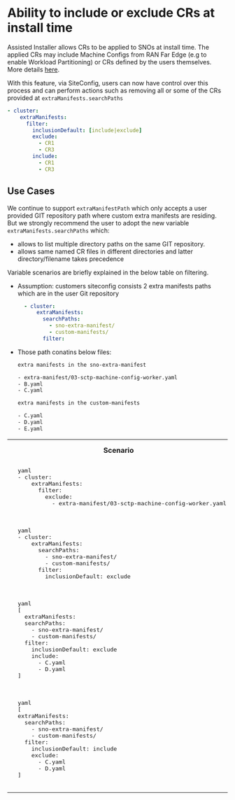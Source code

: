 # Ability to include or exclude CRs at install time

Assisted Installer allows CRs to be applied to SNOs at install time. The applied CRs may include Machine Configs from RAN Far Edge (e.g to enable Workload Partitioning) or CRs defined by the users themselves. More details [here](https://github.com/openshift/assisted-service/blob/c183b5182bfed15e42745e9f7fd3bd4f21184bde/docs/hive-integration/README.md#creating-additional-manifests).

With this feature, via SiteConfig, users can now have control over this process and can perform actions such as removing all or some of the CRs provided at `extraManifests.searchPaths`

```yaml
- cluster:
    extraManifests:
      filter:
        inclusionDefault: [include|exclude]
        exclude:
          - CR1
          - CR3
        include:
          - CR1
          - CR3
```

## Use Cases

We continue to support `extraManifestPath` which only accepts a user provided GIT repository path where custom extra manifests are residing. But we strongly recommend the user to adopt the new variable `extraManifests.searchPaths` which:

* allows to list multiple directory paths on the same GIT repository.  
* allows same named CR files in different directories and latter directory/filename takes precedence

Variable scenarios are briefly explained in the below table on filtering.

* Assumption: customers siteconfig consists 2 extra manifests paths which are in the user Git repository

  ```yaml
    - cluster:
        extraManifests:
          searchPaths:
            - sno-extra-manifest/
            - custom-manifests/
          filter:   
    ```

* Those path conatins below files:

  ```bash
  extra manifests in the sno-extra-manifest

  - extra-manifest/03-sctp-machine-config-worker.yaml
  - B.yaml
  - C.yaml 
  ```

  ```bash
  extra manifests in the custom-manifests

  - C.yaml
  - D.yaml
  - E.yaml 
  ```

<table>
<tr>
  <th>
  Scenario
  </th>
  <th>
  Output CR list
  </th>
</tr>

<tr>
  <td>
  <pre>
  yaml
  - cluster:
      extraManifests:
        filter:
          exclude:
            - extra-manifest/03-sctp-machine-config-worker.yaml
  </pre>
  </td>

  <td>
  remove sctp (worker only) and keep everything else
  </td>
</tr>

<tr>
  <td>
  <pre>
  yaml
  - cluster:
      extraManifests:
        searchPaths:
          - sno-extra-manifest/
          - custom-manifests/ 
        filter:
          inclusionDefault: exclude
  </pre>
  </td>
  <td>
  remove all CRs from the install time included in the searchPaths
  </td>
</tr>

<tr>
  <td>
  <pre>
  yaml
  [
    extraManifests:
    searchPaths:
      - sno-extra-manifest/
      - custom-manifests/ 
    filter:
      inclusionDefault: exclude
      include:
        - C.yaml
        - D.yaml
  ]
  </pre>
  </td>

  <td>
  included files: [C.yaml D.yaml] <--C.yaml picked from <b>custom-manifests</b> path
  </td>
</tr>

<tr>
  <td>
  <pre>
  yaml
  [
  extraManifests:
    searchPaths:
      - sno-extra-manifest/
      - custom-manifests/
    filter:
      inclusionDefault: include
      exclude:
        - C.yaml
        - D.yaml
  ]
  </pre>
  </td>

  <td>
  included files: [extra-manifest/03-sctp-machine-config-worker.yaml B.yaml E.yaml]
  </td>
</tr>

</table>
